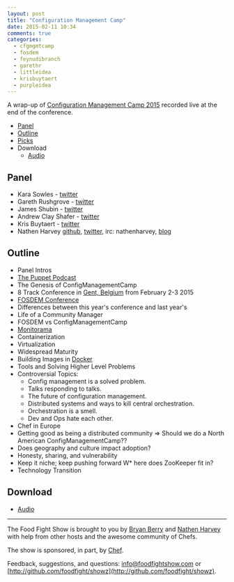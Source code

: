 ```yaml
---
layout: post
title: "Configuration Management Camp"
date: 2015-02-11 10:34
comments: true
categories:
  - cfgmgmtcamp
  - fosdem
  - feynudibranch
  - garethr
  - littleidea
  - krisbuytaert
  - purpleidea
---
```


A wrap-up of [Configuration Management Camp 2015](http://cfgmgmtcamp.eu) recorded live at the end of the conference.

* [Panel](http://foodfightshow.org/2015/02/configuration-management-camp.html#panel)
* [Outline](http://foodfightshow.org/2015/02/configuration-management-camp.html#outline)
* [Picks](http://foodfightshow.org/2015/02/configuration-management-camp.html#picks)
* Download
  * [Audio](http://traffic.libsyn.com/foodfight/FoodFightShow88-ConfigurationManagementCamp2015.mp3)

Panel<a name="panel"></a>
-----
* Kara Sowles - [twitter](https://twitter.com/feynudibranch)
* Gareth Rushgrove - [twitter](https://twitter.com/garethr)
* James Shubin - [twitter](https://twitter.com/purpleidea)
* Andrew Clay Shafer - [twitter](https://twitter.com/littleidea)
* Kris Buytaert - [twitter](https://twitter.com/krisbuytaert)
* Nathen Harvey [github](http://github.com/nathenharvey), [twitter](http://twitter.com/nathenharvey), irc: nathenharvey, [blog](http://nathenharvey.com)

<!-- more -->

Outline<a name="outline"></a>
-------
* Panel Intros
* [The Puppet Podcast](https://itunes.apple.com/us/podcast/puppet-labs-podcast/id546792095)
* The Genesis of ConfigManagementCamp
* 8 Track Conference in [Gent, Belgium](http://www.visitgent.be/en/home) from February 2-3 2015
* [FOSDEM Conference](https://fosdem.org/)
* Differences between this year's conference and last year's
* Life of a Community Manager
* FOSDEM vs ConfigManagementCamp
* [Monitorama](http://monitorama.com/)
* Containerization
* Virtualization
* Widespread Maturity
* Building Images in [Docker](https://www.docker.com/)
* Tools and Solving Higher Level Problems
* Controversial Topics:
  * Config management is a solved problem.
  * Talks responding to talks.
  * The future of configuration management.
  * Distributed systems and ways to kill central orchestration.
  * Orchestration is a smell.
  * Dev and Ops hate each other.
* Chef in Europe
* Getting good as being a distributed community => Should we do a North American ConfigManagementCamp??
* Does geography and culture impact adoption?
* Honesty, sharing, and vulnerability
* Keep it niche; keep pushing forward
W* here does ZooKeeper fit in?
* Technology Transition

Download
--------
* [Audio](http://traffic.libsyn.com/foodfight/FoodFightShow88-ConfigurationManagementCamp2015.mp3)

<hr />

The Food Fight Show is brought to you by [Bryan Berry](https://twitter.com/bryanwb) and [Nathen Harvey](https://twitter.com/nathenharvey) with help from other hosts and the awesome community of Chefs.

The show is sponsored, in part, by [Chef](http://www.getchef.com).

Feedback, suggestions, and questions:  [info@foodfightshow.com](mailto:info@foodfightshow.com) or  [http://github.com/foodfight/showz](http://github.com/foodfight/showz).
